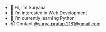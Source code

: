 - 👋 Hi, I’m Suryaaa
- 👀 I’m interested in Web Development
- 🌱 I’m currently learning Python
- 📫 Contact @surya.pratap.2181@gmail.com

<!---
surya-pratap-2181/surya-pratap-2181 is a ✨ special ✨ repository because its `README.md` (this file) appears on your GitHub profile.
You can click the Preview link to take a look at your changes.
--->
